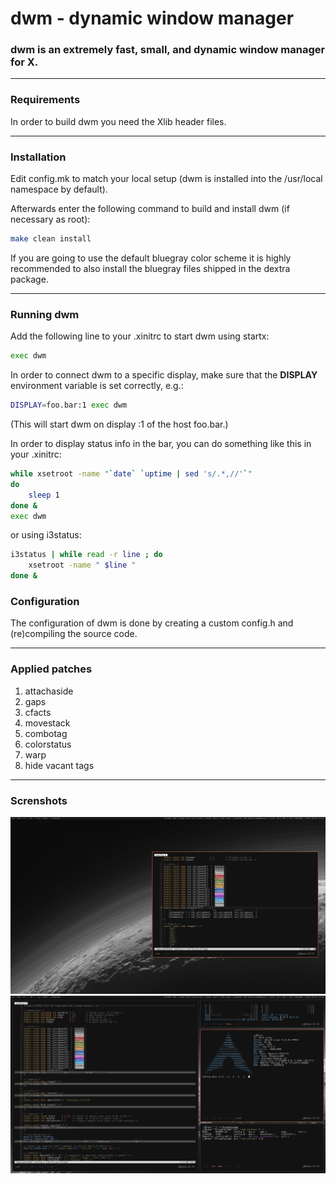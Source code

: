 # dwm - dynamic window manager


### dwm is an extremely fast, small, and dynamic window manager for X.

---

### Requirements
In order to build dwm you need the Xlib header files.

---

### Installation
Edit config.mk to match your local setup (dwm is installed into
the /usr/local namespace by default).

Afterwards enter the following command to build and install dwm (if
necessary as root):

```sh
make clean install
```

If you are going to use the default bluegray color scheme it is highly
recommended to also install the bluegray files shipped in the dextra package.

---

### Running dwm
Add the following line to your .xinitrc to start dwm using startx:

```sh
exec dwm
```

In order to connect dwm to a specific display, make sure that
the **DISPLAY** environment variable is set correctly, e.g.:

```sh
DISPLAY=foo.bar:1 exec dwm
```

(This will start dwm on display :1 of the host foo.bar.)

In order to display status info in the bar, you can do something
like this in your .xinitrc:

```sh
while xsetroot -name "`date` `uptime | sed 's/.*,//'`"
do
	sleep 1
done &
exec dwm
```

or using i3status:

```sh
i3status | while read -r line ; do
	xsetroot -name " $line "
done &
```

### Configuration
The configuration of dwm is done by creating a custom config.h
and (re)compiling the source code.

---

### Applied patches
1. attachaside
1. gaps
1. cfacts
1. movestack
1. combotag
1. colorstatus
1. warp
1. hide vacant tags

---

### Screnshots

![dwm float](./screenshot1.png)
![dwm tile](./screenshot2.png)
